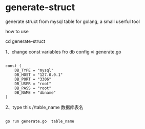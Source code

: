 # generate-struct
generate struct from mysql table for golang, a small userful tool


how to use

cd generate-struct

1、change const variables fro db config
vi generate.go
<pre><code>
const (
	DB_TYPE = "mysql"
	DB_HOST = "127.0.0.1"
	DB_PORT = "3306"
	DB_USER = "root"
	DB_PASS = "root"
	DB_NAME = "dbname"
)
</code></pre>

2、type this
//table_name 数据库表名
<pre><code>
go run generate.go  table_name  
</code></pre>


